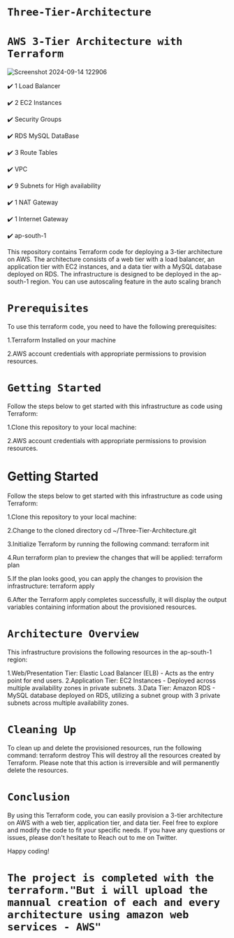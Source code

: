 # `Three-Tier-Architecture`

# `AWS 3-Tier Architecture with Terraform`

![Screenshot 2024-09-14 122906](https://github.com/user-attachments/assets/f393b1bd-1a14-4dc1-981d-aff80249bb28)

✔️ 1 Load Balancer

✔️ 2 EC2 Instances

✔️ Security Groups

✔️ RDS MySQL DataBase

✔️ 3 Route Tables

✔️ VPC

✔️ 9 Subnets for High availability

✔️ 1 NAT Gateway

✔️ 1 Internet Gateway

✔️ ap-south-1

This repository contains Terraform code for deploying a 3-tier architecture on AWS. The architecture consists of a web tier with a load balancer, an application tier with EC2 instances, and a data tier with a MySQL database deployed on RDS. The infrastructure is designed to be deployed in the ap-south-1 region. You can use autoscaling feature in the auto scaling branch

# `Prerequisites`

To use this terraform code, you need to have the following prerequisites:

1.Terraform Installed on your machine

2.AWS account credentials with appropriate permissions to provision resources.

# `Getting Started`

Follow the steps below to get started with this infrastructure as code using Terraform:

1.Clone this repository to your local machine:

2.AWS account credentials with appropriate permissions to provision resources.

# Getting Started

Follow the steps below to get started with this infrastructure as code using Terraform:

1.Clone this repository to your local machine:

2.Change to the cloned directory cd ~/Three-Tier-Architecture.git

3.Initialize Terraform by running the following command: terraform init

4.Run terraform plan to preview the changes that will be applied: terraform plan

5.If the plan looks good, you can apply the changes to provision the infrastructure: terraform apply

6.After the Terraform apply completes successfully, it will display the output variables containing information about the provisioned resources.

# `Architecture Overview`

This infrastructure provisions the following resources in the ap-south-1 region:

1.Web/Presentation Tier:
     Elastic Load Balancer (ELB) - Acts as the entry point for end users.
2.Application Tier:
    EC2 Instances - Deployed across multiple availability zones in private subnets.
3.Data Tier:
    Amazon RDS - MySQL database deployed on RDS, utilizing a subnet group with 3 private subnets across multiple availability zones.

# `Cleaning Up`

To clean up and delete the provisioned resources, run the following command: terraform destroy This will destroy all the resources created by Terraform. Please note that this action is irreversible and will permanently delete the resources.

# `Conclusion`

By using this Terraform code, you can easily provision a 3-tier architecture on AWS with a web tier, application tier, and data tier. Feel free to explore and modify the code to fit your specific needs. If you have any questions or issues, please don't hesitate to Reach out to me on Twitter.

Happy coding!

# `The project is completed with the terraform."But i will upload the mannual creation of each and every architecture using amazon web services - AWS"`










